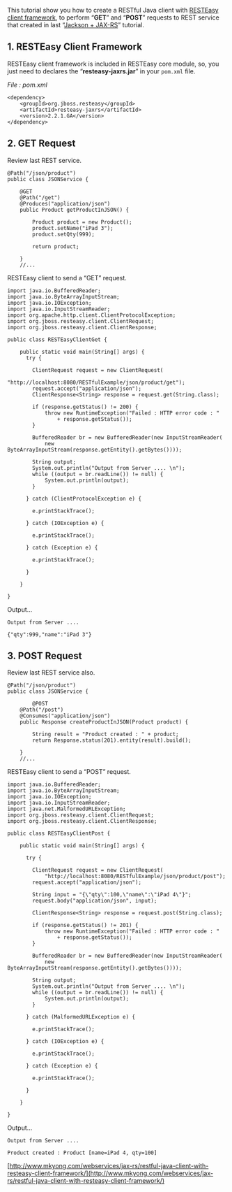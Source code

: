 This tutorial show you how to create a RESTful Java client with [RESTEasy client framework](http://www.jboss.org/resteasy), to perform “**GET**” and “**POST**” requests to REST service that created in last “[Jackson + JAX-RS](http://www.mkyong.com/webservices/jax-rs/integrate-jackson-with-resteasy/)” tutorial.

## 1\. RESTEasy Client Framework

RESTEasy client framework is included in RESTEasy core module, so, you just need to declares the “**resteasy-jaxrs.jar**” in your `pom.xml` file.

_File : pom.xml_

    <dependency>
    	<groupId>org.jboss.resteasy</groupId>
    	<artifactId>resteasy-jaxrs</artifactId>
    	<version>2.2.1.GA</version>
    </dependency>

## 2\. GET Request

Review last REST service.

    @Path("/json/product")
    public class JSONService {

    	@GET
    	@Path("/get")
    	@Produces("application/json")
    	public Product getProductInJSON() {

    		Product product = new Product();
    		product.setName("iPad 3");
    		product.setQty(999);

    		return product;

    	}
    	//...

RESTEasy client to send a “GET” request.

    import java.io.BufferedReader;
    import java.io.ByteArrayInputStream;
    import java.io.IOException;
    import java.io.InputStreamReader;
    import org.apache.http.client.ClientProtocolException;
    import org.jboss.resteasy.client.ClientRequest;
    import org.jboss.resteasy.client.ClientResponse;

    public class RESTEasyClientGet {

    	public static void main(String[] args) {
    	  try {

    		ClientRequest request = new ClientRequest(
    				"http://localhost:8080/RESTfulExample/json/product/get");
    		request.accept("application/json");
    		ClientResponse<String> response = request.get(String.class);

    		if (response.getStatus() != 200) {
    			throw new RuntimeException("Failed : HTTP error code : "
    				+ response.getStatus());
    		}

    		BufferedReader br = new BufferedReader(new InputStreamReader(
    			new ByteArrayInputStream(response.getEntity().getBytes())));

    		String output;
    		System.out.println("Output from Server .... \n");
    		while ((output = br.readLine()) != null) {
    			System.out.println(output);
    		}

    	  } catch (ClientProtocolException e) {

    		e.printStackTrace();

    	  } catch (IOException e) {

    		e.printStackTrace();

    	  } catch (Exception e) {

    		e.printStackTrace();

    	  }

    	}

    }

Output…

    Output from Server ....

    {"qty":999,"name":"iPad 3"}

## 3\. POST Request

Review last REST service also.

    @Path("/json/product")
    public class JSONService {

            @POST
    	@Path("/post")
    	@Consumes("application/json")
    	public Response createProductInJSON(Product product) {

    		String result = "Product created : " + product;
    		return Response.status(201).entity(result).build();

    	}
    	//...

RESTEasy client to send a “POST” request.

    import java.io.BufferedReader;
    import java.io.ByteArrayInputStream;
    import java.io.IOException;
    import java.io.InputStreamReader;
    import java.net.MalformedURLException;
    import org.jboss.resteasy.client.ClientRequest;
    import org.jboss.resteasy.client.ClientResponse;

    public class RESTEasyClientPost {

    	public static void main(String[] args) {

    	  try {

    		ClientRequest request = new ClientRequest(
    			"http://localhost:8080/RESTfulExample/json/product/post");
    		request.accept("application/json");

    		String input = "{\"qty\":100,\"name\":\"iPad 4\"}";
    		request.body("application/json", input);

    		ClientResponse<String> response = request.post(String.class);

    		if (response.getStatus() != 201) {
    			throw new RuntimeException("Failed : HTTP error code : "
    				+ response.getStatus());
    		}

    		BufferedReader br = new BufferedReader(new InputStreamReader(
    			new ByteArrayInputStream(response.getEntity().getBytes())));

    		String output;
    		System.out.println("Output from Server .... \n");
    		while ((output = br.readLine()) != null) {
    			System.out.println(output);
    		}

    	  } catch (MalformedURLException e) {

    		e.printStackTrace();

    	  } catch (IOException e) {

    		e.printStackTrace();

    	  } catch (Exception e) {

    		e.printStackTrace();

    	  }

    	}

    }

Output…

    Output from Server ....

    Product created : Product [name=iPad 4, qty=100]

[http://www.mkyong.com/webservices/jax-rs/restful-java-client-with-resteasy-client-framework/](http://www.mkyong.com/webservices/jax-rs/restful-java-client-with-resteasy-client-framework/)
